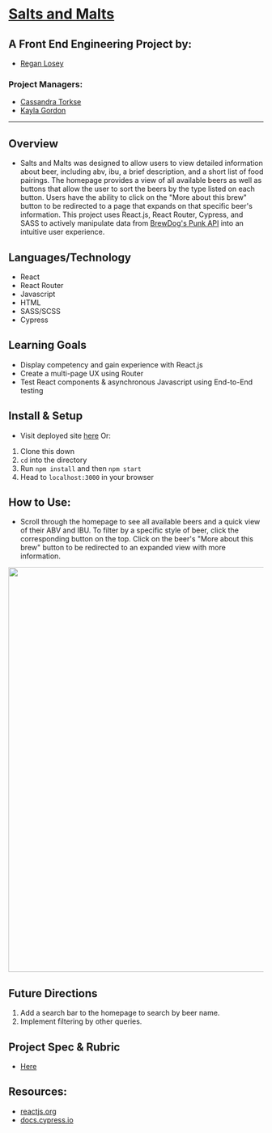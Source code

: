 # [Salts and Malts](https://reganlosey.github.io/salts-and-malts/) 


 ## A Front End Engineering Project by: 
  - [Regan Losey](https://github.com/reganlosey)


 ### Project Managers: 
  - [Cassandra Torkse](https://github.com/CassandraGoose)
  -  [Kayla Gordon](https://github.com/kaylagordon)

<hr>

## Overview
- Salts and Malts was designed to allow users to view detailed information about beer, including abv, ibu, a brief description, and a short list of food pairings. 
The homepage provides a view of all available beers as well as buttons that allow the user to sort the beers by the type listed on each button. Users have the ability to click on the "More about this brew" button to be redirected to a page that expands on that specific beer's information.
This project uses React.js, React Router, Cypress, and SASS to actively manipulate data from [BrewDog's Punk API](https://punkapi.com/) into an intuitive user experience.

## Languages/Technology
- React 
- React Router
- Javascript
- HTML
- SASS/SCSS
- Cypress

## Learning Goals
- Display competency and gain experience with React.js
- Create a multi-page UX using Router
- Test React components & asynchronous Javascript using End-to-End testing


## Install & Setup
* Visit deployed site [here](https://reganlosey.github.io/salts-and-malts/)
Or:
1. Clone this down
2. `cd` into the directory
3. Run `npm install` and then `npm start`
5. Head to `localhost:3000` in your browser  

## How to Use:
- Scroll through the homepage to see all available beers and a quick view of their ABV and IBU. To filter by a specific style of beer, click the corresponding button on the top.
Click on the beer's "More about this brew" button to be redirected to an expanded view with more information.
<img src="https://user-images.githubusercontent.com/82983696/150042596-27626dc0-9272-4f31-ab4d-d6141bbafbe7.gif"  width="800">

<br>

## Future Directions
1. Add a search bar to the homepage to search by beer name.
2. Implement filtering by other queries.
   


## Project Spec & Rubric
- [Here](https://frontend.turing.edu/projects/module-3/rancid-tomatillos-v3.html)

## Resources:
  - [reactjs.org](https://reactjs.org/)
  - [docs.cypress.io](https://docs.cypress.io/)


